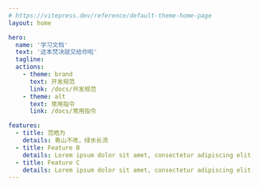 ```yaml
---
# https://vitepress.dev/reference/default-theme-home-page
layout: home

hero:
  name: '学习文档'
  text: '这本焚决就交给你啦'
  tagline:
  actions:
    - theme: brand
      text: 开发规范
      link: /docs/开发规范
    - theme: alt
      text: 常用指令
      link: /docs/常用指令

features:
  - title: 范皓为
    details: 青山不改，绿水长流
  - title: Feature B
    details: Lorem ipsum dolor sit amet, consectetur adipiscing elit
  - title: Feature C
    details: Lorem ipsum dolor sit amet, consectetur adipiscing elit
---
```

